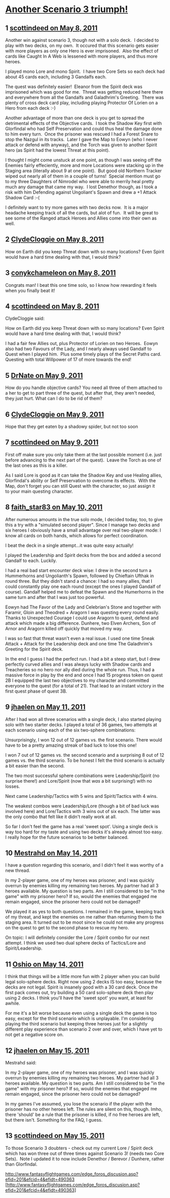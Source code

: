 # [Another Scenario 3 triumph!](https://community.fantasyflightgames.com/topic/46483-another-scenario-3-triumph/)

## 1 [scottindeed on May 8, 2011](https://community.fantasyflightgames.com/topic/46483-another-scenario-3-triumph/?do=findComment&comment=465318)

Another win against scenario 3, though not with a solo deck.  I decided to play with two decks, on my own.  It occured that this scenario gets easier with more players as only one Hero is ever imprisoned.  Also the effect of cards like Caught In A Web is lessened with more players, and thus more heroes.

I played mono Lore and mono Spirit.  I have two Core Sets so each deck had about 45 cards each, including 3 Gandalfs each.

The quest was definitely easier!  Eleanor from the Spirit deck was imprisoned which was good for me.  Threat was getting reduced here there and everywhere from all the Gandalfs and Galadhrim's Greeting.  There was plenty of cross deck card play, including playing Protector Of Lorien on a Hero from each deck :-)

Another advantage of more than one deck is you get to spread the detrimental effects of the Objective cards.  I took the Shadow Key first with Glorfindal who had Self Preservation and could thus heal the damage done to him every turn.  Once the prisoner was rescued I had a Forest Snare to stop the Nazgul in its tracks.  Later I gave the Map to Eowyn (who I never attack or defend with anyway), and the Torch was given to another Spirit hero (as Spirit had the lowest Threat at this point).

I thought I might come unstuck at one point, as though I was seeing off the Enemies fairly effeciently, more and more Locations were stacking up in the Staging area (literally about 9 at one point).  But good old Northern Tracker wiped out nearly all of them in a couple of turns!  Special mention must go to my three Daughters of Nimrodel who were able to merrily heal pretty much any damage that came my way.  I lost Denethor though, as I took a risk with him Defending against Ungoliant's Spawn and drew a +1 Attack Shadow Card :-(

I definitely want to try more games with two decks now.  It is a major headache keeping track of all the cards, but alot of fun.  It will be great to see some of the Ranged attack Heroes and Allies come into their own as well.

## 2 [ClydeCloggie on May 8, 2011](https://community.fantasyflightgames.com/topic/46483-another-scenario-3-triumph/?do=findComment&comment=465330)

How on Earth did you keep Threat down with so many locations? Even Spirit would have a hard time dealing with that, I would think?

## 3 [conykchameleon on May 8, 2011](https://community.fantasyflightgames.com/topic/46483-another-scenario-3-triumph/?do=findComment&comment=465334)

Congrats man! I beat this one time solo, so I know how rewarding it feels when you finally beat it!

## 4 [scottindeed on May 8, 2011](https://community.fantasyflightgames.com/topic/46483-another-scenario-3-triumph/?do=findComment&comment=465339)

ClydeCloggie said:

How on Earth did you keep Threat down with so many locations? Even Spirit would have a hard time dealing with that, I would think?



I had a fair few Allies out, plus Protector of Lorien on two Heroes.  Eowyn also had two Favours of the Lady, and I nearly always used Gandalf to Quest when I played him.  Plus some timely plays of the Secret Paths card.  Questing with total Willpower of 17 of more towards the end!

## 5 [DrNate on May 9, 2011](https://community.fantasyflightgames.com/topic/46483-another-scenario-3-triumph/?do=findComment&comment=465726)

How do you handle objective cards? You need all three of them attached to a her to get to part three of the quest, but after that, they aren't needed, they just hurt. What can I do to be rid of them?

## 6 [ClydeCloggie on May 9, 2011](https://community.fantasyflightgames.com/topic/46483-another-scenario-3-triumph/?do=findComment&comment=465796)

Hope that they get eaten by a shadowy spider, but not too soon

## 7 [scottindeed on May 9, 2011](https://community.fantasyflightgames.com/topic/46483-another-scenario-3-triumph/?do=findComment&comment=465806)

First off make sure you only take them at the last possible moment (i.e. just before advancing to the next part of the quest).  Leave the Torch as one of the last ones as this is a killer.

As I said Lore is good as it can take the Shadow Key and use Healing allies, Glorfindal's ability or Self Preservation to overcome its effects.  With the Map, don't forget you can still Quest with the character, so just assign it to your main questing character.

## 8 [faith_star83 on May 10, 2011](https://community.fantasyflightgames.com/topic/46483-another-scenario-3-triumph/?do=findComment&comment=466178)

After numerous amounts in the true solo mode, I decided today, too, to give this a try with a "simulated second player". Since I manage two decks and six heroes I obviously have a small advantage over real two-player mode: I know all cards on both hands, which allows for perfect coordination.

I beat the deck in a single attempt...it was quite easy actually!

I played the Leadership and Spirit decks from the box and added a second Gandalf to each. Luckily.

I had a real bad start encounter deck wise: I drew in the second turn a Hummerhorns and Ungolianth's Spawn, followed by Chieftain Ufthak in round three. But they didn't stand a chance: I had so many allies, that I could constantly play one each round (except the ones I played Gandalf of course). Gandalf helped me to defeat the Spawn and the Humerhorns in the same turn and after that I was just too powerful.

Eowyn had The Favor of the Lady and Celebrian's Stone and together with Faramir, Gloin and Theodred + Aragorn I was questing every round easily. Thanks to Unexpected Courage I could use Aragorn to quest, defend and attack which made a big difference. Dunhere, two Elven Archers, Son of Arnor and Aragorn killed off quickly that moved my way.

I was so fast that threat wasn't even a real issue. I used one time Sneak Attack + Attack for the Leadership deck and one time The Galadhrim's Greeting for the Spirit deck.

In the end I guess I had the perfect run. I had a bit a steep start, but I drew perfectly curved allies and I was always lucky with Shadow cards and Treacheries so no hero nor ally died during the whole run. Thus, I had a massive force in play by the end and once I had 15 progress token on quest 2B I equipped the last two objectives to my character and committed everyone to the quest (for a total of 21). That lead to an instant victory in the first quest phase of quest 3B.

## 9 [jhaelen on May 11, 2011](https://community.fantasyflightgames.com/topic/46483-another-scenario-3-triumph/?do=findComment&comment=467000)

After I had won all three scenarios with a single deck, I also started playing solo with two starter decks. I played a total of 36 games, two attempts at each scenario using each of the six two-sphere combinations:

Unsurprisingly, I won 12 out of 12 games vs. the first scenario. There would have to be a pretty amazing streak of bad luck to lose this one!

I won 7 out of 12 games vs. the second scenario and a surprising 8 out of 12 games vs. the third scenario. To be honest I felt the third scenario is actually a bit easier than the second.

The two most successful sphere combinations were Leadership/Spirit (no surprise there!) and Lore/Spirit (now that _was_ a bit surprising!) with no losses.

Next came Leadership/Tactics with 5 wins and Spirit/Tactics with 4 wins.

The weakest combos were Leadership/Lore (though a bit of bad luck was involved here) and Lore/Tactics with 3 wins out of six each. The latter was the only combo that felt like it didn't really work at all.

So far I don't feel the game has a real 'sweet spot'. Using a single deck is way too hard for my taste and using two decks it's already almost too easy. I really hope for the future scenarios to be better balanced.

## 10 [Mestrahd on May 14, 2011](https://community.fantasyflightgames.com/topic/46483-another-scenario-3-triumph/?do=findComment&comment=468343)

I have a question regarding this scenario, and I didn't feel it was worthy of a new thread.

In my 2-player game, one of my heroes was prisoner, and I was quickly overrun by enemies killing my remaining two heroes. My partner had all 3 heroes available. My question is two parts. Am I still considered to be "in the game" with my prisoner hero? If so, would the enemies that engaged me remain engaged, since the prisoner hero could not be damaged?

We played it as yes to both questions. I remained in the game, keeping track of my threat, and kept the enemies on me rather than returning them to the staging area. It turned out to be moot since he could not make any progress on the quest to get to the second phase to rescue my hero.

On topic: I will definitely consider the Lore / Spirit combo for our next attempt. I think we used two dual sphere decks of Tactics/Lore and Spirit/Leadership.

## 11 [Oshio on May 14, 2011](https://community.fantasyflightgames.com/topic/46483-another-scenario-3-triumph/?do=findComment&comment=468356)

I think that things will be a little more fun with 2 player when you can build legal solo-sphere decks. Right now using 2 decks IS too easy, because the decks are not legal. Spirit is insanely good with a 30 card deck. Once the first pack comes out, try building a 50 card solo-sphere deck then play using 2 decks. I think you'll have the 'sweet spot' you want, at least for awhile.

For me it's a bit worse because even using a single deck the game is too easy, except for the third scenario which is unplayable. I'm considering playing the third scenario but keeping three heroes just for a slightly different play experience than scenario 2 over and over, which I have yet to not get a negative score on.

## 12 [jhaelen on May 15, 2011](https://community.fantasyflightgames.com/topic/46483-another-scenario-3-triumph/?do=findComment&comment=468662)

Mestrahd said:

In my 2-player game, one of my heroes was prisoner, and I was quickly overrun by enemies killing my remaining two heroes. My partner had all 3 heroes available. My question is two parts. Am I still considered to be "in the game" with my prisoner hero? If so, would the enemies that engaged me remain engaged, since the prisoner hero could not be damaged?



In my games I've assumed, you lose the scenario if the player with the prisoner has no other heroes left. The rules are silent on this, though. Imho, there 'should' be a rule that the prisoner is killed, if no free heroes are left, but there isn't. Something for the FAQ, I guess.

## 13 [scottindeed on May 15, 2011](https://community.fantasyflightgames.com/topic/46483-another-scenario-3-triumph/?do=findComment&comment=468764)

To those Scenario 3 doubters - check out my current Lore / Spirit deck which has won three out of three times against Scenario 3! (needs two Core Sets).  Note I updated it to now include Denethor / Berevor / Dunhere, rather than Glorfindal.

http://www.fantasyflightgames.com/edge_foros_discusion.asp?efid=201&efcid=4&efidt=490363 [http://www.fantasyflightgames.com/edge_foros_discusion.asp?efid=201&efcid=4&efidt=490363]

